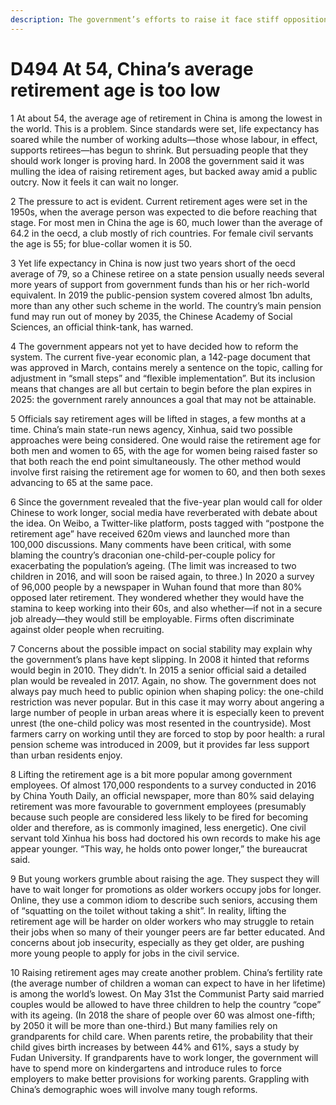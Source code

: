 ```yaml
---
description: The government’s efforts to raise it face stiff opposition
---
```


# D494 At 54, China’s average retirement age is too low
1 At about 54, the average age of retirement in China is among the lowest in the world. This is a problem. Since standards were set, life expectancy has soared while the number of working adults—those whose labour, in effect, supports retirees—has begun to shrink. But persuading people that they should work longer is proving hard. In 2008 the government said it was mulling the idea of raising retirement ages, but backed away amid a public outcry. Now it feels it can wait no longer.

2 The pressure to act is evident. Current retirement ages were set in the 1950s, when the average person was expected to die before reaching that stage. For most men in China the age is 60, much lower than the average of 64.2 in the oecd, a club mostly of rich countries. For female civil servants the age is 55; for blue-collar women it is 50.

3 Yet life expectancy in China is now just two years short of the oecd average of 79, so a Chinese retiree on a state pension usually needs several more years of support from government funds than his or her rich-world equivalent. In 2019 the public-pension system covered almost 1bn adults, more than any other such scheme in the world. The country’s main pension fund may run out of money by 2035, the Chinese Academy of Social Sciences, an official think-tank, has warned.

4 The government appears not yet to have decided how to reform the system. The current five-year economic plan, a 142-page document that was approved in March, contains merely a sentence on the topic, calling for adjustment in “small steps” and “flexible implementation”. But its inclusion means that changes are all but certain to begin before the plan expires in 2025: the government rarely announces a goal that may not be attainable.

5 Officials say retirement ages will be lifted in stages, a few months at a time. China’s main state-run news agency, Xinhua, said two possible approaches were being considered. One would raise the retirement age for both men and women to 65, with the age for women being raised faster so that both reach the end point simultaneously. The other method would involve first raising the retirement age for women to 60, and then both sexes advancing to 65 at the same pace.

6 Since the government revealed that the five-year plan would call for older Chinese to work longer, social media have reverberated with debate about the idea. On Weibo, a Twitter-like platform, posts tagged with “postpone the retirement age” have received 620m views and launched more than 100,000 discussions. Many comments have been critical, with some blaming the country’s draconian one-child-per-couple policy for exacerbating the population’s ageing. (The limit was increased to two children in 2016, and will soon be raised again, to three.) In 2020 a survey of 96,000 people by a newspaper in Wuhan found that more than 80% opposed later retirement. They wondered whether they would have the stamina to keep working into their 60s, and also whether—if not in a secure job already—they would still be employable. Firms often discriminate against older people when recruiting.

7 Concerns about the possible impact on social stability may explain why the government’s plans have kept slipping. In 2008 it hinted that reforms would begin in 2010. They didn’t. In 2015 a senior official said a detailed plan would be revealed in 2017. Again, no show. The government does not always pay much heed to public opinion when shaping policy: the one-child restriction was never popular. But in this case it may worry about angering a large number of people in urban areas where it is especially keen to prevent unrest (the one-child policy was most resented in the countryside). Most farmers carry on working until they are forced to stop by poor health: a rural pension scheme was introduced in 2009, but it provides far less support than urban residents enjoy.

8 Lifting the retirement age is a bit more popular among government employees. Of almost 170,000 respondents to a survey conducted in 2016 by China Youth Daily, an official newspaper, more than 80% said delaying retirement was more favourable to government employees (presumably because such people are considered less likely to be fired for becoming older and therefore, as is commonly imagined, less energetic). One civil servant told Xinhua his boss had doctored his own records to make his age appear younger. “This way, he holds onto power longer,” the bureaucrat said.

9 But young workers grumble about raising the age. They suspect they will have to wait longer for promotions as older workers occupy jobs for longer. Online, they use a common idiom to describe such seniors, accusing them of “squatting on the toilet without taking a shit”. In reality, lifting the retirement age will be harder on older workers who may struggle to retain their jobs when so many of their younger peers are far better educated. And concerns about job insecurity, especially as they get older, are pushing more young people to apply for jobs in the civil service.

10 Raising retirement ages may create another problem. China’s fertility rate (the average number of children a woman can expect to have in her lifetime) is among the world’s lowest. On May 31st the Communist Party said married couples would be allowed to have three children to help the country “cope” with its ageing. (In 2018 the share of people over 60 was almost one-fifth; by 2050 it will be more than one-third.) But many families rely on grandparents for child care. When parents retire, the probability that their child gives birth increases by between 44% and 61%, says a study by Fudan University. If grandparents have to work longer, the government will have to spend more on kindergartens and introduce rules to force employers to make better provisions for working parents. Grappling with China’s demographic woes will involve many tough reforms.

